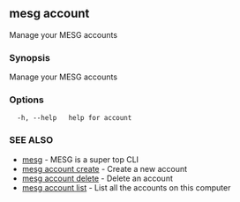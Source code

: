 ## mesg account

Manage your MESG accounts

### Synopsis

Manage your MESG accounts

### Options

```
  -h, --help   help for account
```

### SEE ALSO

* [mesg](mesg.md)	 - MESG is a super top CLI
* [mesg account create](mesg_account_create.md)	 - Create a new account
* [mesg account delete](mesg_account_delete.md)	 - Delete an account
* [mesg account list](mesg_account_list.md)	 - List all the accounts on this computer

